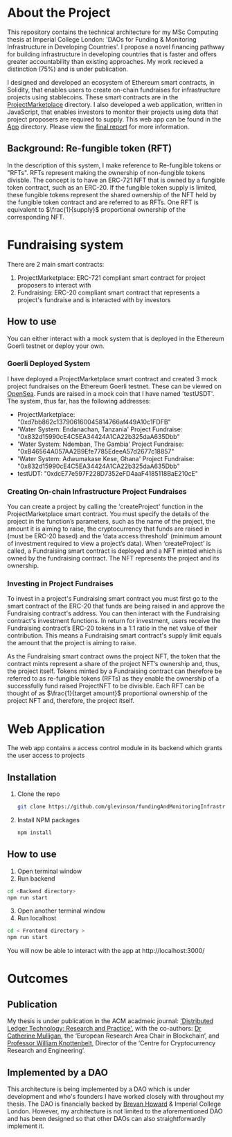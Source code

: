 # About the Project
This repository contains the technical architecture for my MSc Computing thesis at Imperial College London: 'DAOs for Funding & Monitoring Infrastructure in Developing Countries'. I propose a novel financing pathway for building infrastructure in developing countries that is faster and offers greater accountability than existing approaches. My work recieved a distinction (75%) and is under publication.

I designed and developed an ecosystem of Ethereum smart contracts, in Solidity, that enables users to create on-chain fundraises for infrastructure projects using stablecoins. These smart contracts are in the [ProjectMarketplace](ProjectMarketplace) directory. I also developed a web application, written in JavaScript, that enables investors to monitor their projects using data that project proposers are required to supply. This web app can be found in the [App](App) directory. Please view the [final report](final_report.pdf) for more information.

## Background: Re-fungible token (RFT)
In the description of this system, I make reference to Re-fungible tokens or "RFTs". RFTs represent making the ownership of non-fungible tokens divisble. The concept is to have an ERC-721 NFT that is owned by a fungible token contract, such as an ERC-20. If the fungible token supply is limited, these fungible tokens represent the shared ownership of the NFT held by the fungible token contract and are referred to as RFTs. One RFT is equivalent to $\frac{1}{supply}$ proportional ownership of the corresponding NFT.

# Fundraising system
There are 2 main smart contracts:

1. ProjectMarketplace: ERC-721 compliant smart contract for project proposers to interact with
2. Fundraising: ERC-20 compliant smart contract that represents a project's fundraise and is interacted with by investors

## How to use
You can either interact with a mock system that is deployed in the Ethereum Goerli testnet or deploy your own.

### Goerli Deployed System
I have deployed a ProjectMarketplace smart contract and created 3 mock project fundraises on the Ethereum Goerli testnet. These can be viewed on [OpenSea](https://testnets.opensea.io/collection/the-springdao-projectmarketplace-v2). Funds are raised in a mock coin that I have named 'testUSDT'. The system, thus far, has the following addresses:

- ProjectMarketplace: "0xd7bb862c137906160045814766af449A10c1FDFB"
- 'Water System: Endanachan, Tanzania' Project Fundraise: "0x832d15990cE4C5EA34424A1CA22b325daA635Dbb"
- 'Water System: Ndemban, The Gambia' Project Fundraise: "0xB46564A057AA2B9Efe7785EdeeA57d2677c18857"
- 'Water System: Adwumakase Kese, Ghana' Project Fundraise: "0x832d15990cE4C5EA34424A1CA22b325daA635Dbb"
- testUDT: "0xdcE77e597F228D7352eFD4aaF4185118BaE210cE"

### Creating On-chain Infrastructure Project Fundraises
You can create a project by calling the 'createProject' function in the ProjectMarketplace smart contract. You must specify the details of the project in the function’s parameters, such as the name of the project, the amount it is aiming to raise, the cryptocurrency that funds are raised in (must be ERC-20 based) and the ‘data access threshold’ (minimum amount of investment required to view a project’s data). When ‘createProject’ is called, a Fundraising smart contract is deployed and a NFT minted which is owned by the fundraising contract. The NFT represents the project and its ownership.

### Investing in Project Fundraises
To invest in a project's Fundraising smart contract you must first go to the smart contract of the ERC-20 that funds are being raised in and approve the Fundraising contract's address. You can then interact with the Fundraising contract's investment functions. In return for investment, users receive the Fundraising contract’s ERC-20 tokens in a 1:1 ratio in the net value of their contribution. This means a Fundraising smart contract's supply limit equals the amount that the project is aiming to raise. 

As the Fundraising smart contract owns the project NFT, the token that the contract mints represent a share of the project NFT’s ownership and, thus, the project itself. Tokens minted by a Fundraising contract can therefore be referred to as re-fungible tokens (RFTs) as they enable the ownership of a successfully fund raised ProjectNFT to be divisible. Each RFT can be thought of as $\frac{1}{target amount}$ proportional ownership of the project NFT and, therefore, the project itself. 

# Web Application
The web app contains a access control module in its backend which grants the user access to projects 

## Installation

1. Clone the repo
   ```sh
   git clone https://github.com/glevinson/fundingAndMonitoringInfrastructure.git
   ```
2. Install NPM packages
   ```sh
   npm install
   ```

## How to use

1. Open terminal window
2. Run backend
  ```sh
  cd <Backend directory>
  npm run start
  ```
3. Open another terminal window
4. Run localhost
  ```sh
  cd < Frontend directory >
  npm run start
  ```

You will now be able to interact with the app at http://localhost:3000/

# Outcomes

## Publication

My thesis is under publication in the ACM acadmeic journal: ['Distributed Ledger Technology: Research and Practice'](https://dl.acm.org/journal/dlt), with the co-authors: [Dr Catherine Mulligan](https://www.imperial.ac.uk/people/c.mulligan), the ‘European Research Area Chair in Blockchain’, and [Professor William Knottenbelt](https://www.imperial.ac.uk/people/w.knottenbelt), Director of the ‘Centre for Cryptocurrency Research and Engineering’.


## Implemented by a DAO

This architecture is being implemented by a DAO which is under development and who's founders I have worked closely with throughout my thesis. The DAO is financially backed by [Brevan Howard](https://www.brevanhoward.com/) & Imperial College London. However, my architecture is not limited to the aforementioned DAO and has been designed so that other DAOs can also straightforwardly implement it.
